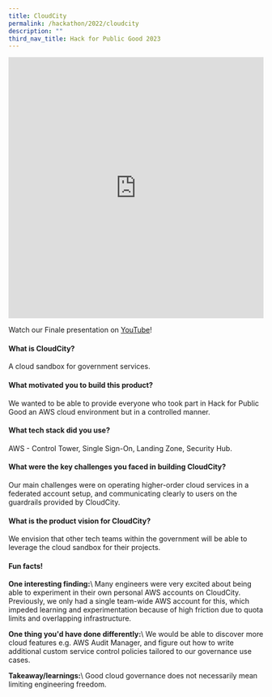 ```yaml
---
title: CloudCity
permalink: /hackathon/2022/cloudcity
description: ""
third_nav_title: Hack for Public Good 2023
---
```


<iframe allowfullscreen="true" height="515" width="100%" frameborder="0" src="https://docs.google.com/presentation/d/e/2PACX-1vSJRGCdlz78zWGvy_zE22plgeYBLajDiGJbCyNH-CWB3bd_95x0s0x0DNB_2sriuWbmXw0W1Fdp0HLP/embed?start=false&loop=false&delayms=3000" ></iframe>

Watch our Finale presentation on [YouTube](https://youtu.be/Kc-EfKB6Gc8)!

#### What is CloudCity?
A cloud sandbox for government services.

#### What motivated you to build this product?
We wanted to be able to provide everyone who took part in Hack for Public Good an AWS cloud environment but in a controlled manner.

#### What tech stack did you use?
AWS - Control Tower, Single Sign-On, Landing Zone, Security Hub.

#### What were the key challenges you faced in building CloudCity? 
Our main challenges were on operating higher-order cloud services in a federated account setup, and communicating clearly to users on the guardrails provided by CloudCity.


#### What is the product vision for CloudCity? 
We envision that other tech teams within the government will be able to leverage the cloud sandbox for their projects.

#### Fun facts!
**One interesting finding:**\\
Many engineers were very excited about being able to experiment in their own personal AWS accounts on CloudCity. Previously, we only had a single team-wide AWS account for this, which impeded learning and experimentation because of high friction due to quota limits and overlapping infrastructure.

**One thing you'd have done differently:**\\
We would be able to discover more cloud features e.g. AWS Audit Manager, and figure out how to write additional custom service control policies tailored to our governance use cases.

**Takeaway/learnings:**\\
Good cloud governance does not necessarily mean limiting engineering freedom.